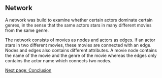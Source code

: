 
## Network
A network was build to examine whether certain actors dominate certain genres, in the sense that the same actors stars in many different movies from the same genre.

The network consists of movies as nodes and actors as edges. If an actor stars in two different movies, these movies are connected with an edge. Nodes and edges also contains different attributes. A movie node contains the name of the movie and the genre of the movie whereas the edges only contains the actor name which connects two nodes.

[Next page: Conclusion](conclusion.md)
